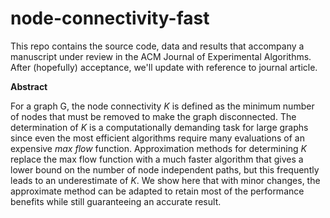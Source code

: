 # node-connectivity-fast

This repo contains the source code, data and results that accompany a manuscript under review in the ACM Journal of Experimental Algorithms. After (hopefully) acceptance, we'll update with reference to journal article.

**Abstract**

For a graph G, the node connectivity *K* is defined as the minimum number of nodes that must be removed to make the graph disconnected. The determination of *K* is a computationally demanding task for large graphs since even the most efficient algorithms require many evaluations of an expensive *max flow* function. Approximation methods for determining *K* replace the max flow function with a much faster algorithm that gives a lower bound on the number of node independent paths, but this frequently leads to an underestimate of *K*. We show here that with minor changes, the approximate method can be adapted to retain most of the performance benefits while still guaranteeing an accurate result.
